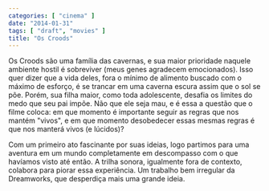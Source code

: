 ```yaml
---
categories: [ "cinema" ]
date: "2014-01-31"
tags: [ "draft", "movies" ]
title: "Os Croods"
---
```

Os Croods são uma família das cavernas, e sua maior prioridade naquele
ambiente hostil é sobreviver (meus genes agradecem emocionados). Isso
quer dizer que a vida deles, fora o mínimo de alimento buscado com
o máximo de esforço, é se trancar em uma caverna escura assim que
o sol se põe. Porém, sua filha maior, como toda adolescente, desafia
os limites do medo que seu pai impõe. Não que ele seja mau, e é essa
a questão que o filme coloca: em que momento é importante seguir as
regras que nos mantém "vivos", e em que momento desobedecer essas mesmas
regras é que nos manterá vivos (e lúcidos)?

Com um primeiro ato fascinante por suas ideias, logo partimos para uma
aventura em um mundo completamente em descompasso com o que havíamos
visto até então. A trilha sonora, igualmente fora de contexto, colabora
para piorar essa experiência. Um trabalho bem irregular da Dreamworks,
que desperdiça mais uma grande ideia.
